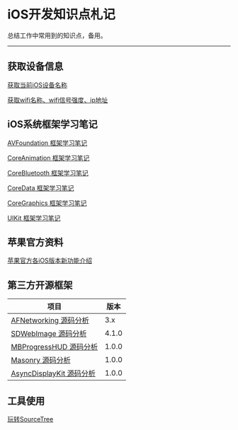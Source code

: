 iOS开发知识点札记
========
总结工作中常用到的知识点，备用。

------------------------------------------------------

## 获取设备信息

[获取当前iOS设备名称](https://github.com/zhoushejun/iPhoneTT)

[获取wifi名称、wifi信号强度、ip地址](https://github.com/zhoushejun/SJWifiDemo)


## iOS系统框架学习笔记

[AVFoundation 框架学习笔记](https://github.com/zhoushejun/iOSNotes/wiki/AVFoundation)

[CoreAnimation 框架学习笔记](https://github.com/zhoushejun/iOSNotes/wiki/CoreAnimation)

[CoreBluetooth 框架学习笔记](https://github.com/zhoushejun/iOSNotes/wiki/CoreBluetooth)

[CoreData 框架学习笔记](https://github.com/zhoushejun/iOSNotes/wiki/CoreData)

[CoreGraphics 框架学习笔记](https://github.com/zhoushejun/iOSNotes/wiki/CoreGraphics)

[UIKit 框架学习笔记](https://github.com/zhoushejun/iOSNotes/wiki/UIKit)

## 苹果官方资料

[苹果官方各iOS版本新功能介绍](https://developer.apple.com/library/content/releasenotes/General/WhatsNewIniOS/Introduction/Introduction.html#//apple_ref/doc/uid/TP40008244-SW1)

## 第三方开源框架

|			项目         																					| 	版本			|
| ----------------------------------------------------------------------------------------------------	| ------------	|
| [AFNetworking 源码分析](https://github.com/zhoushejun/iOSNotes/wiki/AFNetworking-Objective-C) 			| 3.x			|
| [SDWebImage 源码分析](https://github.com/zhoushejun/iOSNotes/wiki/SDWebImage)   						| 4.1.0			|
| [MBProgressHUD 源码分析](https://github.com/zhoushejun/iOSNotes/wiki/MBProgressHUD)   					| 1.0.0			|
| [Masonry 源码分析](https://github.com/zhoushejun/iOSNotes/wiki/Masonry)   								| 1.0.0       	|
| [AsyncDisplayKit 源码分析](https://github.com/zhoushejun/iOSNotes/wiki/AsyncDisplayKit)   				| 1.0.0       	|


## 工具使用

[玩转SourceTree](https://github.com/zhoushejun/iOSNotes/wiki/SourceTree)
